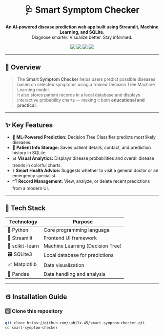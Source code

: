 <h1 align="center">🩺 Smart Symptom Checker</h1>

<p align="center">
  <b>An AI-powered disease prediction web app built using Streamlit, Machine Learning, and SQLite.</b><br>
  Diagnose smarter. Visualize better. Stay informed.  
</p>

<p align="center">
  <img src="https://img.shields.io/badge/Python-3.12-blue?logo=python">
  <img src="https://img.shields.io/badge/Streamlit-App-red?logo=streamlit">
  <img src="https://img.shields.io/badge/SQLite-Database-blue?logo=sqlite">
  <img src="https://img.shields.io/badge/ScikitLearn-ML%20Model-orange?logo=scikitlearn">
</p>

---

## 🌟 Overview

> The **Smart Symptom Checker** helps users predict possible diseases based on selected symptoms using a trained Decision Tree Machine Learning model.  
> It also stores patient records in a local database and displays interactive probability charts — making it both **educational and practical**.

---

## ✨ Key Features

- 🧠 **ML-Powered Prediction:** Decision Tree Classifier predicts most likely diseases.  
- 🧍 **Patient Info Storage:** Saves patient details, contact, and prediction history in SQLite.  
- 📊 **Visual Analytics:** Displays disease probabilities and overall disease trends in colorful charts.  
- ⚕️ **Smart Health Advice:** Suggests whether to visit a general doctor or an emergency specialist.  
- 🗂️ **Record Management:** View, analyze, or delete recent predictions from a modern UI.  

---

## 🧠 Tech Stack

| Technology | Purpose |
|------------|---------|
| 🐍 Python | Core programming language |
| 🎨 Streamlit | Frontend UI framework |
| 🤖 scikit-learn | Machine Learning (Decision Tree) |
| 🗃️ SQLite3 | Local database for predictions |
| 📈 Matplotlib | Data visualization |
| 🧾 Pandas | Data handling and analysis |

---

## ⚙️ Installation Guide

### 1️⃣ Clone this repository
```bash
git clone https://github.com/sahilx-45/smart-symptom-checker.git
cd smart-symptom-checker
